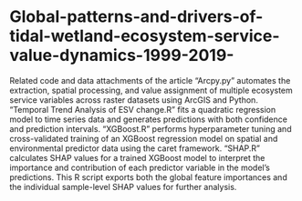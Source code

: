 # Global-patterns-and-drivers-of-tidal-wetland-ecosystem-service-value-dynamics-1999-2019-
Related code and data attachments of the article
“Arcpy.py” automates the extraction, spatial processing, and value assignment of multiple ecosystem service variables across raster datasets using ArcGIS and Python.
“Temporal Trend Analysis of ESV change.R” fits a quadratic regression model to time series data and generates predictions with both confidence and prediction intervals.
“XGBoost.R” performs hyperparameter tuning and cross-validated training of an XGBoost regression model on spatial and environmental predictor data using the caret framework.
“SHAP.R” calculates SHAP values for a trained XGBoost model to interpret the importance and contribution of each predictor variable in the model’s predictions. This R script exports both the global feature importances and the individual sample-level SHAP values for further analysis.

